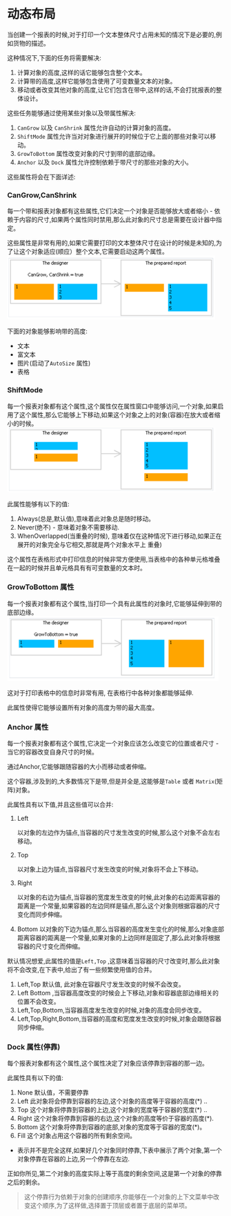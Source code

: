 # 动态布局

当创建一个报表的时候,对于打印一个文本整体尺寸占用未知的情况下是必要的,例如货物的描述。

这种情况下,下面的任务将需要解决:
1. 计算对象的高度,这样的话它能够包含整个文本。
2. 计算带的高度,这样它能够包含使用了可变数量文本的对象。
3. 移动或者改变其他对象的高度,让它们包含在带中,这样的话,不会打扰报表的整体设计。

这些任务能够通过使用某些对象以及带属性解决:
1. `CanGrow` 以及 `CanShrink` 属性允许自动的计算对象的高度。
2. `ShiftMode` 属性允许当对对象进行展开的时候位于它上面的那些对象可以移动。
3. `GrowToBottom` 属性改变对象的尺寸到带的底部边缘。
4. `Anchor` 以及 `Dock` 属性允许控制依赖于带尺寸的那些对象的大小。

这些属性将会在下面详述:

### CanGrow,CanShrink

每一个带和报表对象都有这些属性,它们决定一个对象是否能够放大或者缩小 - 依赖于内容的尺寸,如果两个属性同时禁用,那么此对象的尺寸总是需要在设计器中指定。

这些属性是非常有用的,如果它需要打印的文本整体尺寸在设计的时候是未知的,为了让这个对象适应(顺应）整个文本,它需要启动这两个属性。
![img.png](img.png)

下面的对象能够影响带的高度:

- 文本
- 富文本
- 图片(启动了`AutoSize` 属性)
- 表格

### ShiftMode

每一个报表对象都有这个属性,这个属性仅在属性窗口中能够访问,一个对象,如果启用了这个属性,那么它能够上下移动,如果这个对象之上的对象(容器)在放大或者缩小的时候。
![img_1.png](img_1.png)

此属性能够有以下的值:
1. Always(总是,默认值),意味着此对象总是随时移动。
2. Never(绝不) - 意味着对象不需要移动.
3. WhenOverlapped(当重叠的时候), 意味着仅在这种情况下进行移动,如果正在展开的对象完全与它相交,那就是两个对象水平上 重叠)

这个属性在表格形式中打印信息的时候非常方便使用,当表格中的各种单元格堆叠在一起的时候并且单元格具有有可变数量的文本时。

### GrowToBottom 属性

每一个报表对象都有这个属性,当打印一个具有此属性的对象时,它能够延伸到带的底部边缘。
![img_2.png](img_2.png)

这对于打印表格中的信息时非常有用, 在表格行中各种对象都能够延伸.

此属性使得它能够设置所有对象的高度为带的最大高度。

### Anchor 属性

每一个报表对象都有这个属性,它决定一个对象应该怎么改变它的位置或者尺寸 - 当它的容器改变自身尺寸的时候。

通过Anchor,它能够跟随容器的大小而移动或者伸缩。

这个容器,涉及到的,大多数情况下是带,但是并全是,这能够是`Table` 或者 `Matrix`(矩阵)对象。

此属性具有以下值,并且这些值可以合并:

1. Left 

    以对象的左边作为锚点,当容器的尺寸发生改变的时候,那么这个对象不会左右移动。
2. Top

    以对象上边为锚点,当容器尺寸发生改变的时候,对象将不会上下移动。
3. Right

    以对象的右边为锚点,当容器的宽度发生改变的时候,此对象的右边距离容器的距离是一个常量,如果容器的左边同样是锚点,那么这个对象则根据容器的尺寸变化而同步伸缩。
4. Bottom
    以对象的下边为锚点,那么当容器的高度发生变化的时候,那么对象底部距离容器的距离是一个常量,如果对象的上边同样是固定了,那么此对象将根据容器的尺寸变化而伸缩。

默认情况想爱,此属性的值是`Left,Top` ,这意味着当容器的尺寸改变时,那么此对象将不会改变,在下表中,给出了有一些频繁使用值的合并。

1. Left,Top  默认值, 此对象在容器尺寸发生改变的时候不会改变。
2. Left Bottom ,当容器高度改变的时候会上下移动,对象和容器底部边缘相关的位置不会改变。
3. Left,Top,Bottom,当容器高度发生改变的时候,对象的高度会同步改变。
4. Left,Top,Right,Bottom,当容器的高度和宽度发生改变的时候,对象会跟随容器同步伸缩。

### Dock 属性(停靠)

每个报表对象都有这个属性,这个属性决定了对象应该停靠到容器的那一边。

此属性具有以下的值:
1. None  默认值，不需要停靠
2. Left 此对象将会停靠到容器的左边,这个对象的高度等于容器的高度(*) ..
3. Top  这个对象将停靠到容器的上边,这个对象的宽度等于容器的宽度(*) ..
4. Right 这个对象将停靠到容器的右边,这个对象的高度等价于容器的高度(*).
5. Bottom  这个对象将停靠到容器的底部,对象的宽度等于容器的宽度(*)。
6. Fill   这个对象占用这个容器的所有剩余空间。

* 表示并不是完全这样,如果好几个对象同时停靠,下表中展示了两个对象,第一个对象停靠在容器的上边,另一个停靠在左边.

正如你所见,第二个对象的高度实际上等于高度的剩余空间,这是第一个对象的停靠之后的剩余。
> 这个停靠行为依赖于对象的创建顺序,你能够在一个对象的上下文菜单中改变这个顺序,为了这样做,选择置于顶层或者置于底层的菜单项。